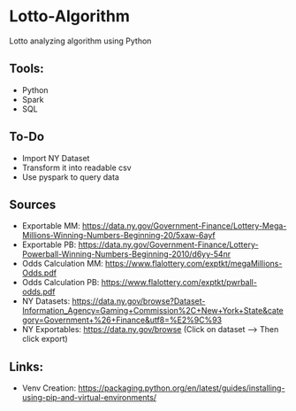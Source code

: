 # Lotto-Algorithm
Lotto analyzing algorithm using Python

## Tools:
- Python
- Spark
- SQL

## To-Do
- Import NY Dataset
- Transform it into readable csv
- Use pyspark to query data

## Sources
- Exportable MM: https://data.ny.gov/Government-Finance/Lottery-Mega-Millions-Winning-Numbers-Beginning-20/5xaw-6ayf
- Exportable PB: https://data.ny.gov/Government-Finance/Lottery-Powerball-Winning-Numbers-Beginning-2010/d6yy-54nr
- Odds Calculation MM: https://www.flalottery.com/exptkt/megaMillions-Odds.pdf
- Odds Calculation PB: https://www.flalottery.com/exptkt/pwrball-odds.pdf
- NY Datasets: https://data.ny.gov/browse?Dataset-Information_Agency=Gaming+Commission%2C+New+York+State&category=Government+%26+Finance&utf8=%E2%9C%93
- NY Exportables: https://data.ny.gov/browse (Click on dataset --> Then click export)

## Links:
- Venv Creation: https://packaging.python.org/en/latest/guides/installing-using-pip-and-virtual-environments/
